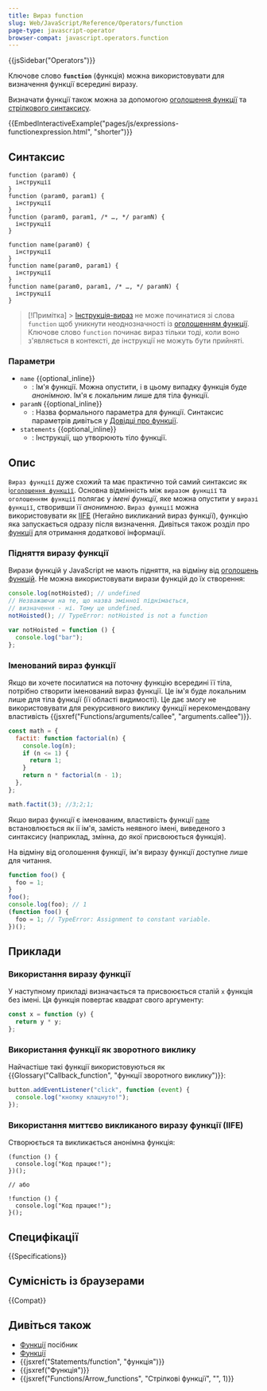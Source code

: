 ```yaml
---
title: Вираз function
slug: Web/JavaScript/Reference/Operators/function
page-type: javascript-operator
browser-compat: javascript.operators.function
---
```


{{jsSidebar("Operators")}}

Ключове слово **`function`** (функція) можна використовувати для визначення функції всередині виразу.

Визначати функції також можна за допомогою [оголошення функції](/uk/docs/Web/JavaScript/Reference/Statements/function) та [стрілкового синтаксису](/uk/docs/Web/JavaScript/Reference/Functions/Arrow_functions).

{{EmbedInteractiveExample("pages/js/expressions-functionexpression.html", "shorter")}}

## Синтаксис

```js-nolint
function (param0) {
  інструкції
}
function (param0, param1) {
  інструкції
}
function (param0, param1, /* …, */ paramN) {
  інструкції
}

function name(param0) {
  інструкції
}
function name(param0, param1) {
  інструкції
}
function name(param0, param1, /* …, */ paramN) {
  інструкції
}
```

> [!Примітка] > [Інструкція-вираз](/uk/docs/Web/JavaScript/Reference/Statements/Expression_statement) не може починатися зі слова `function` щоб уникнути неоднозначності із [оголошенням функції](/uk/docs/Web/JavaScript/Reference/Statements/function). Ключове слово `function` починає вираз тільки тоді, коли воно з'являється в контексті, де інструкції не можуть бути прийняті.

### Параметри

- `name` {{optional_inline}}
  - : Ім'я функції. Можна опустити, і в цьому випадку функція буде _анонімною_. Ім'я є локальним лише для тіла функції.
- `paramN` {{optional_inline}}
  - : Назва формального параметра для функції. Синтаксис параметрів дивіться у [Довідці про функції](/uk/docs/Web/JavaScript/Guide/Functions#parametry-funktsii).
- `statements` {{optional_inline}}
  - : Інструкції, що утворюють тіло функції.

## Опис

`Вираз функції` дуже схожий та має практично той самий синтаксис як і[`оголошення функції`](/uk/docs/Web/JavaScript/Reference/Statements/function). Основна відмінність між `виразом функції` та `оголошенням функції` полягає у _імені функції_, яке можна опустити у `виразі функції`, створивши її _анонимною_. `Вираз функції` можна використовувати як [IIFE](/uk/docs/Glossary/IIFE) (Негайно викликаний вираз функції), функцію яка запускається одразу після визначення. Дивіться також розділ про [функції](/uk/docs/Web/JavaScript/Reference/Functions) для отримання додаткової інформації.

### Підняття виразу функції

Вирази функцій у JavaScript не мають підняття, на відміну від [оголошень функцій](/uk/docs/Web/JavaScript/Reference/Statements/function#hoisting). Не можна використовувати вирази функцій до їх створення:

```js
console.log(notHoisted); // undefined
// Незважаючи на те, що назва змінної піднімається,
// визначення - ні. Тому це undefined.
notHoisted(); // TypeError: notHoisted is not a function

var notHoisted = function () {
  console.log("bar");
};
```

### Іменований вираз функції

Якщо ви хочете посилатися на поточну функцію всередині її тіла, потрібно створити іменований вираз функції. Це ім'я буде локальним лише для тіла функції (її області видимості). Це дає змогу не використовувати для рекурсивного виклику функції нерекомендовану властивість {{jsxref("Functions/arguments/callee", "arguments.callee")}}.

```js
const math = {
  factit: function factorial(n) {
    console.log(n);
    if (n <= 1) {
      return 1;
    }
    return n * factorial(n - 1);
  },
};

math.factit(3); //3;2;1;
```

Якшо вираз функції є іменованим, властивість функції [`name`](/uk/docs/Web/JavaScript/Reference/Global_Objects/Function/name) встановлюється як ії ім'я, замість неявного імені, виведеного з синтаксису (наприклад, змінна, до якої присвоюється функція).

На відміну від оголошення функції, ім'я виразу функції доступне лише для читання.

```js
function foo() {
  foo = 1;
}
foo();
console.log(foo); // 1
(function foo() {
  foo = 1; // TypeError: Assignment to constant variable.
})();
```

## Приклади

### Використання виразу функції

У наступному прикладі визначається та присвоюється сталій `x` функція без імені. Ця функція повертає квадрат свого аргументу:

```js
const x = function (y) {
  return y * y;
};
```

### Використання функції як зворотного виклику

Найчастіше такі функції використовуються як {{Glossary("Callback_function", "функції зворотного виклику")}}:

```js
button.addEventListener("click", function (event) {
  console.log("кнопку клацнуто!");
});
```

### Використання миттєво викликаного виразу функції (IIFE)

Створюється та викликається анонімна функція:

```js-nolint
(function () {
  console.log("Код працює!");
})();

// або

!function () {
  console.log("Код працює!");
}();
```

## Специфікації

{{Specifications}}

## Сумісність із браузерами

{{Compat}}

## Дивіться також

- [Функції](/uk/docs/Web/JavaScript/Guide/Functions) посібник
- [Функції](/uk/docs/Web/JavaScript/Reference/Functions)
- {{jsxref("Statements/function", "функція")}}
- {{jsxref("Функція")}}
- {{jsxref("Functions/Arrow_functions", "Стрілкові функції", "", 1)}}
